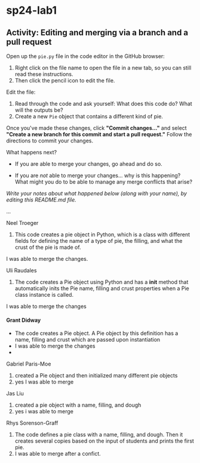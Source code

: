 # sp24-lab1
## Activity: Editing and merging via a branch and a pull request

Open up the `pie.py` file in the code editor in the GitHub browser: 
1. Right click on the file name to open the file in a new tab, so you can still read these instructions.
2. Then click the pencil icon to edit the file.

Edit the file:
1. Read through the code and ask yourself: What does this code do? What will the outputs be?
2. Create a new `Pie` object that contains a different kind of pie.

Once you've made these changes, click **"Commit changes..."** and select **"Create a new branch for this commit and start a pull request."** Follow the directions to commit your changes.

What happens next? 

- If you are able to merge your changes, go ahead and do so.

- If you are _not_ able to merge your changes... why is this happening? What might you do to be able to manage any merge conflicts that arise?

_Write your notes about what happened below (along with your name), by editing this README.md file._

...

Neel Troeger

1. This code creates a pie object in Python, which is a class with different fields for defining the name of a type of pie, the filling, and what the crust of the pie is made of.

I was able to merge the changes.


Uli Raudales

1. The code creates a Pie object using Python and has a __init__ method that automatically inits the Pie name, filling and crust properties when a Pie class instance is called.

I was able to merge the changes

#### Grant Didway
- The code creates a Pie object. A Pie object by this definition has a name, filling and crust which are passed upon instantiation
- I was able to merge the changes
- 
Gabriel Paris-Moe
1. created a Pie object and then initialized many different pie objects
2. yes I was able to merge

Jas Liu
1. created a pie object with a name, filling, and dough
2. yes i was able to merge

Rhys Sorenson-Graff
1. The code defines a pie class with a name, filling, and dough. Then it creates several copies based on the input of students and prints the first pie.
2. I was able to merge after a confict.

